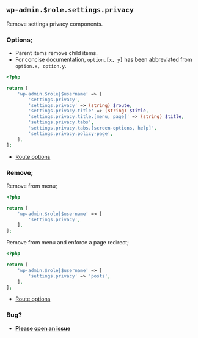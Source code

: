 ## `wp-admin.$role.settings.privacy`

Remove settings privacy components.

### Options;

- Parent items remove child items.
- For concise documentation, `option.[x, y]` has been abbreviated from `option.x, option.y`.

```php
<?php

return [
	'wp-admin.$role|$username' => [
		'settings.privacy',
		'settings.privacy' => (string) $route,
		'settings.privacy.title' => (string) $title,
		'settings.privacy.title.[menu, page]' => (string) $title,
		'settings.privacy.tabs',
		'settings.privacy.tabs.[screen-options, help]',
		'settings.privacy.policy-page',
	],
];
```

- [Route options](../route-options.md)

### Remove;

Remove from menu;

```php
<?php

return [
	'wp-admin.$role|$username' => [
		'settings.privacy',
	],
];
```

Remove from menu and enforce a page redirect;

```php
<?php

return [
	'wp-admin.$role|$username' => [
		'settings.privacy' => 'posts',
	],
];
```

- [Route options](../route-options.md)

### Bug?

- **[Please open an issue](https://github.com/darrenjacoby/intervention/issues/new?title=[wp-admin.settings.privacy]&labels=bug&assignees=darrenjacoby)**
